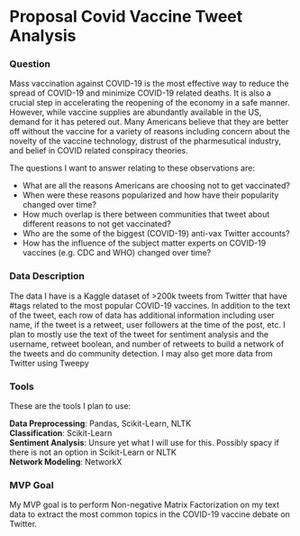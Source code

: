 # Proposal Covid Vaccine Tweet Analysis

### Question

Mass vaccination against COVID-19 is the most effective way to reduce the spread of COVID-19 and minimize COVID-19 related deaths. It is also a crucial step
in accelerating the reopening of the economy in a safe manner. However, while vaccine supplies are abundantly available in the US, demand for it has petered out.
Many Americans believe that they are better off without the vaccine for a variety of reasons including concern about the novelty of the vaccine technology,
distrust of the pharmesutical industry, and belief in COVID related conspiracy theories. 

The questions I want to answer relating to these observations are:
- What are all the reasons Americans are choosing not to get vaccinated?
- When were these reasons popularized and how have their popularity changed over time?
- How much overlap is there between communities that tweet about different reasons to not get vaccinated?
- Who are the some of the biggest (COVID-19) anti-vax Twitter accounts?
- How has the influence of the subject matter experts on COVID-19 vaccines (e.g. CDC and WHO) changed over time?

### Data Description

The data I have is a Kaggle dataset of >200k tweets from Twitter that have #tags related to the most popular COVID-19 vaccines. In addition to the text of the tweet,
each row of data has additional information including user name, if the tweet is a retweet, user followers at the time of the post, etc. I plan to mostly use the
text of the tweet for sentiment analysis and the username, retweet boolean, and number of retweets to build a network of the tweets and do community detection.
I may also get more data from Twitter using Tweepy

### Tools

These are the tools I plan to use:

**Data Preprocessing**: Pandas, Scikit-Learn, NLTK <br/>
**Classification**: Scikit-Learn <br/>
**Sentiment Analysis**: Unsure yet what I will use for this. Possibly spacy if there is not an option in Scikit-Learn or NLTK <br/>
**Network Modeling**: NetworkX <br/>


### MVP Goal

My MVP goal is to perform Non-negative Matrix Factorization on my text data to extract the most common topics in the COVID-19 vaccine debate on Twitter.
